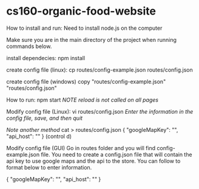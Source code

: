# cs160-organic-food-website

How to install and run:
Need to install node.js on the computer

Make sure you are in the main directory of the project when running commands below. 

install dependecies:
npm install

create config file (linux):
cp routes/config-example.json routes/config.json

create config file (windows)
copy "routes/config-example.json" "routes/config.json"

How to run:
npm start
*NOTE reload is not called on all pages*


Modify config file (Linux):
vi routes/config.json
*Enter the information in the config file, save, and then quit*

*Note another method*
cat > routes/config.json
{
  "googleMapKey": "<Enter api key>",
  "api_host": "<enter api host>"
}
(control d)

Modify config file (GUI)
Go in routes folder and you will find config-example.json file. You need to create a config.json file that will contain the api key 
to use google maps and the api to the store. You can follow to format below to enter information.

{
  "googleMapKey": "",
  "api_host": ""
}







